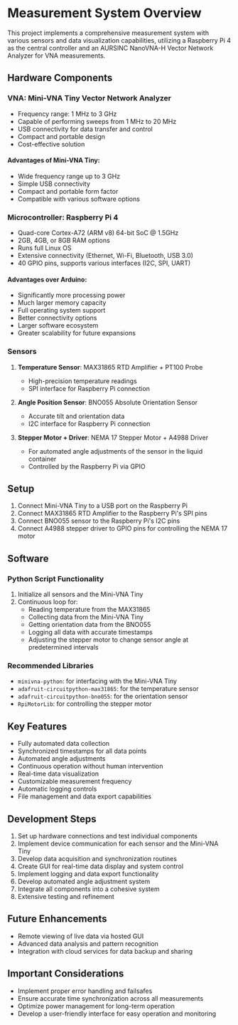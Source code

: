 # Measurement System Overview

This project implements a comprehensive measurement system with various sensors and data visualization capabilities, utilizing a Raspberry Pi 4 as the central controller and an AURSINC NanoVNA-H Vector Network Analyzer for VNA measurements.

## Hardware Components

### VNA: Mini-VNA Tiny Vector Network Analyzer

- Frequency range: 1 MHz to 3 GHz
- Capable of performing sweeps from 1 MHz to 20 MHz
- USB connectivity for data transfer and control
- Compact and portable design
- Cost-effective solution

#### Advantages of Mini-VNA Tiny:
- Wide frequency range up to 3 GHz
- Simple USB connectivity
- Compact and portable form factor
- Compatible with various software options

### Microcontroller: Raspberry Pi 4

- Quad-core Cortex-A72 (ARM v8) 64-bit SoC @ 1.5GHz
- 2GB, 4GB, or 8GB RAM options
- Runs full Linux OS
- Extensive connectivity (Ethernet, Wi-Fi, Bluetooth, USB 3.0)
- 40 GPIO pins, supports various interfaces (I2C, SPI, UART)

#### Advantages over Arduino:
- Significantly more processing power
- Much larger memory capacity
- Full operating system support
- Better connectivity options
- Larger software ecosystem
- Greater scalability for future expansions

### Sensors

1. **Temperature Sensor**: MAX31865 RTD Amplifier + PT100 Probe
   - High-precision temperature readings
   - SPI interface for Raspberry Pi connection

2. **Angle Position Sensor**: BNO055 Absolute Orientation Sensor
   - Accurate tilt and orientation data
   - I2C interface for Raspberry Pi connection

3. **Stepper Motor + Driver**: NEMA 17 Stepper Motor + A4988 Driver
   - For automated angle adjustments of the sensor in the liquid container
   - Controlled by the Raspberry Pi via GPIO

## Setup

1. Connect Mini-VNA Tiny to a USB port on the Raspberry Pi
2. Connect MAX31865 RTD Amplifier to the Raspberry Pi's SPI pins
3. Connect BNO055 sensor to the Raspberry Pi's I2C pins
4. Connect A4988 stepper driver to GPIO pins for controlling the NEMA 17 motor

## Software

### Python Script Functionality

1. Initialize all sensors and the Mini-VNA Tiny
2. Continuous loop for:
   - Reading temperature from the MAX31865
   - Collecting data from the Mini-VNA Tiny
   - Getting orientation data from the BNO055
   - Logging all data with accurate timestamps
   - Adjusting the stepper motor to change sensor angle at predetermined intervals

### Recommended Libraries

- `minivna-python`: for interfacing with the Mini-VNA Tiny
- `adafruit-circuitpython-max31865`: for the temperature sensor
- `adafruit-circuitpython-bno055`: for the orientation sensor
- `RpiMotorLib`: for controlling the stepper motor

## Key Features

- Fully automated data collection
- Synchronized timestamps for all data points
- Automated angle adjustments
- Continuous operation without human intervention
- Real-time data visualization
- Customizable measurement frequency
- Automatic logging controls
- File management and data export capabilities

## Development Steps

1. Set up hardware connections and test individual components
2. Implement device communication for each sensor and the Mini-VNA Tiny
3. Develop data acquisition and synchronization routines
4. Create GUI for real-time data display and system control
5. Implement logging and data export functionality
6. Develop automated angle adjustment system
7. Integrate all components into a cohesive system
8. Extensive testing and refinement

## Future Enhancements

- Remote viewing of live data via hosted GUI
- Advanced data analysis and pattern recognition
- Integration with cloud services for data backup and sharing

## Important Considerations

- Implement proper error handling and failsafes
- Ensure accurate time synchronization across all measurements
- Optimize power management for long-term operation
- Develop a user-friendly interface for easy operation and monitoring

